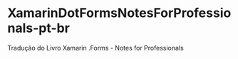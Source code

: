 # XamarinDotFormsNotesForProfessionals-pt-br
Tradução do Livro Xamarin .Forms - Notes for Professionals
